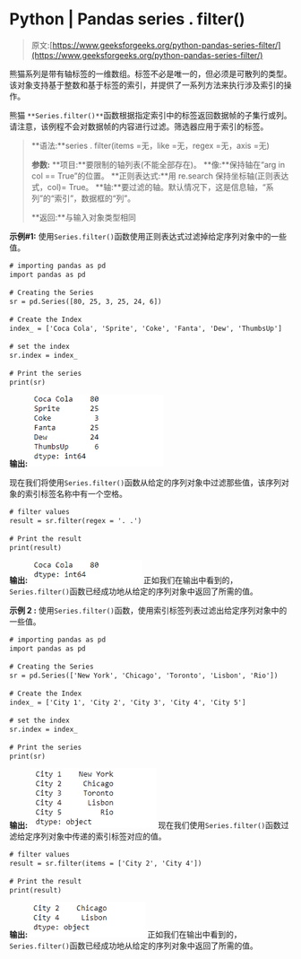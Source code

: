 # Python | Pandas series . filter()

> 原文:[https://www.geeksforgeeks.org/python-pandas-series-filter/](https://www.geeksforgeeks.org/python-pandas-series-filter/)

熊猫系列是带有轴标签的一维数组。标签不必是唯一的，但必须是可散列的类型。该对象支持基于整数和基于标签的索引，并提供了一系列方法来执行涉及索引的操作。

熊猫 `**Series.filter()**`函数根据指定索引中的标签返回数据帧的子集行或列。请注意，该例程不会对数据帧的内容进行过滤。筛选器应用于索引的标签。

> **语法:**series . filter(items =无，like =无，regex =无，axis =无)
> 
> **参数:**
> **项目:**要限制的轴列表(不能全部存在)。
> **像:**保持轴在“arg in col == True”的位置。
> **正则表达式:**用 re.search 保持坐标轴(正则表达式，col)= True。
> **轴:**要过滤的轴。默认情况下，这是信息轴，“系列”的“索引”，数据框的“列”。
> 
> **返回:**与输入对象类型相同

**示例#1:** 使用`Series.filter()`函数使用正则表达式过滤掉给定序列对象中的一些值。

```
# importing pandas as pd
import pandas as pd

# Creating the Series
sr = pd.Series([80, 25, 3, 25, 24, 6])

# Create the Index
index_ = ['Coca Cola', 'Sprite', 'Coke', 'Fanta', 'Dew', 'ThumbsUp']

# set the index
sr.index = index_

# Print the series
print(sr)
```

**输出:**
![](img/106ef1493646a7192f479e267f23abf9.png)

现在我们将使用`Series.filter()`函数从给定的序列对象中过滤那些值，该序列对象的索引标签名称中有一个空格。

```
# filter values
result = sr.filter(regex = '. .')

# Print the result
print(result)
```

**输出:**
![](img/c12db4bb13f33671cc2dcf9c1b63a7a1.png)
正如我们在输出中看到的，`Series.filter()`函数已经成功地从给定的序列对象中返回了所需的值。

**示例 2 :** 使用`Series.filter()`函数，使用索引标签列表过滤出给定序列对象中的一些值。

```
# importing pandas as pd
import pandas as pd

# Creating the Series
sr = pd.Series(['New York', 'Chicago', 'Toronto', 'Lisbon', 'Rio'])

# Create the Index
index_ = ['City 1', 'City 2', 'City 3', 'City 4', 'City 5'] 

# set the index
sr.index = index_

# Print the series
print(sr)
```

**输出:**
![](img/1072adfc33879961ad66d0685cab78fc.png)
现在我们使用`Series.filter()`函数过滤给定序列对象中传递的索引标签对应的值。

```
# filter values
result = sr.filter(items = ['City 2', 'City 4'])

# Print the result
print(result)
```

**输出:**
![](img/9b741d81c5539564653e8cca6f27304e.png)
正如我们在输出中看到的，`Series.filter()`函数已经成功地从给定的序列对象中返回了所需的值。